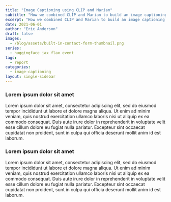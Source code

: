 ```yaml
---
title: "Image Captioning using CLIP and Marian"
subtitle: "How we combined CLIP and Marian to build an image captioning model for Indonesian."
excerpt: "How we combined CLIP and Marian to build an image captioning model for Indonesian."
date: 2021-06-01
author: "Eric Anderson"
draft: false
images:
  - /blog/assets/built-in-contact-form-thumbnail.png
series:
  - huggingface jax flax event
tags:
  - report
categories:
  - image-captioning
layout: single-sidebar
---
```


### Lorem ipsum dolor sit amet
Lorem ipsum dolor sit amet, consectetur adipiscing elit, sed do eiusmod tempor incididunt ut labore et dolore magna
aliqua. Ut enim ad minim veniam, quis nostrud exercitation ullamco laboris nisi ut aliquip ex ea commodo consequat.
Duis aute irure dolor in reprehenderit in voluptate velit esse cillum dolore eu fugiat nulla pariatur. Excepteur sint
occaecat cupidatat non proident, sunt in culpa qui officia deserunt mollit anim id est laborum.


### Lorem ipsum dolor sit amet
Lorem ipsum dolor sit amet, consectetur adipiscing elit, sed do eiusmod tempor incididunt ut labore et dolore magna
aliqua. Ut enim ad minim veniam, quis nostrud exercitation ullamco laboris nisi ut aliquip ex ea commodo consequat.
Duis aute irure dolor in reprehenderit in voluptate velit esse cillum dolore eu fugiat nulla pariatur. Excepteur sint
occaecat cupidatat non proident, sunt in culpa qui officia deserunt mollit anim id est laborum.

